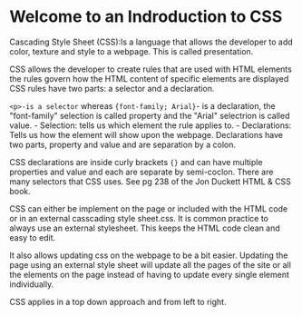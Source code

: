 # Welcome to an Indroduction to CSS

Cascading Style Sheet (CSS):Is a language that allows the developer to add color, texture and style to a webpage. This is called presentation. 

CSS allows the developer to create rules that are used with HTML elements the rules govern how the HTML content of specific elements are displayed CSS rules have two parts: a selector and a declaration.

```<p>-is a selector``` whereas ```{font-family; Arial}```- is a declaration, the "font-family" selection is called property and the "Arial" selectrion is called value. 
    - Selection: tells us which element the rule applies to.
    - Declarations: Tells us how the element will show upon the webpage. Declarations have two parts, property and value and are separation by a colon.

CSS declarations are inside curly brackets ```{}``` and can have multiple properties and value and each are separate by semi-coclon.
There are many selectors that CSS uses. See pg 238 of the Jon Duckett HTML & CSS book.

CSS can either be implement on the page or included with the HTML code or in an external casscading style sheet.css. It is common practice to always use an external stylesheet. This keeps the HTML code clean and easy to edit. 

It also allows updating css on the webpage to be a bit easier. Updating the page using an external style sheet will update all the pages of the site or all the elements on the page instead of having to update every single element individually. 

CSS applies in a top down approach and from left to right. 